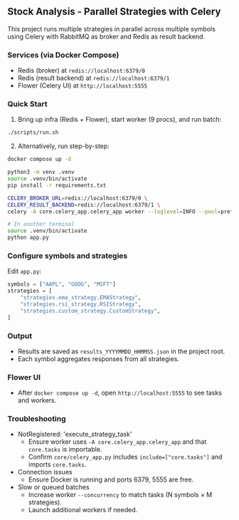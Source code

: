 ## Stock Analysis - Parallel Strategies with Celery

This project runs multiple strategies in parallel across multiple symbols using Celery with RabbitMQ as broker and Redis as result backend.

### Services (via Docker Compose)
- Redis (broker) at `redis://localhost:6379/0`
- Redis (result backend) at `redis://localhost:6379/1`
- Flower (Celery UI) at `http://localhost:5555`

### Quick Start
1) Bring up infra (Redis + Flower), start worker (9 procs), and run batch:
```bash
./scripts/run.sh
```

2) Alternatively, run step-by-step:
```bash
docker compose up -d

python3 -m venv .venv
source .venv/bin/activate
pip install -r requirements.txt

CELERY_BROKER_URL=redis://localhost:6379/0 \
CELERY_RESULT_BACKEND=redis://localhost:6379/1 \
celery -A core.celery_app.celery_app worker --loglevel=INFO --pool=prefork --concurrency=9

# In another terminal
source .venv/bin/activate
python app.py
```

### Configure symbols and strategies
Edit `app.py`:
```python
symbols = ["AAPL", "GOOG", "MSFT"]
strategies = [
    "strategies.ema_strategy.EMAStrategy",
    "strategies.rsi_strategy.RSIStrategy",
    "strategies.custom_strategy.CustomStrategy",
]
```

### Output
- Results are saved as `results_YYYYMMDD_HHMMSS.json` in the project root.
- Each symbol aggregates responses from all strategies.

### Flower UI
- After `docker compose up -d`, open `http://localhost:5555` to see tasks and workers.

### Troubleshooting
- NotRegistered: 'execute_strategy_task'
  - Ensure worker uses `-A core.celery_app.celery_app` and that `core.tasks` is importable.
  - Confirm `core/celery_app.py` includes `include=["core.tasks"]` and imports `core.tasks`.
- Connection issues
  - Ensure Docker is running and ports 6379, 5555 are free.
- Slow or queued batches
  - Increase worker `--concurrency` to match tasks (N symbols × M strategies).
  - Launch additional workers if needed.


